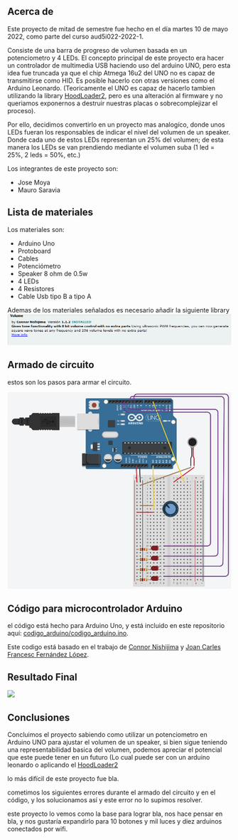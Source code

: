 
## Acerca de

Este proyecto de mitad de semestre fue hecho en el día martes 10 de mayo 2022, como parte del curso  aud5i022-2022-1.

Consiste de una barra de progreso de volumen basada en un potenciometro y 4 LEDs. El concepto principal de este proyecto era hacer un controlador de multimedia USB  haciendo uso del arduino UNO, pero esta idea fue truncada ya que el chip Atmega 16u2 del UNO no es capaz de transmitirse como HID. Es posible hacerlo con otras versiones como el Arduino Leonardo. (Teoricamente el UNO es capaz de hacerlo tambien utilizando la library [HoodLoader2](https://github.com/NicoHood/HoodLoader2), pero es una alteración al firmware y no queriamos exponernos a destruir nuestras placas o sobrecomplejizar el proceso).

Por ello, decidimos convertirlo en un proyecto mas analogíco, donde unos LEDs fueran los responsables de indicar el nivel del volumen de un speaker. Donde cada uno de estos LEDs representan un 25% del volumen; de esta manera los LEDs se van prendiendo mediante el volumen suba (1 led = 25%, 2 leds = 50%, etc.)

Los integrantes de este proyecto son: 
* Jose Moya
* Mauro Saravia

## Lista de materiales

Los materiales son:

* Arduino Uno
* Protoboard
* Cables
* Potenciómetro
* Speaker 8 ohm de 0.5w
* 4 LEDs
* 4 Resistores
* Cable Usb tipo B a tipo A

Ademas de los materiales señalados es necesario añadir la siguiente library ![LibraryVolume](imagenes/Volume.png)

## Armado de circuito

estos son los pasos para armar el circuito.

![ImagenCircuitoThinkerCad](imagenes/circuito.jpg)

## Código para microcontrolador Arduino

el código está hecho para Arduino Uno, y está incluido en este repositorio aquí: [codigo_arduino/codigo_arduino.ino](codigo_arduino/codigo_arduino.ino).

Este codigo está basado en el trabajo de [Connor Nishijima](https://github.com/connornishijima/arduino-volume1) y [Joan Carles Francesc Fernández López](https://www.youtube.com/watch?v=qqc2aHCtWco).

## Resultado Final

![](imagenes/proceso(11).jfif)

## Conclusiones

Concluimos el proyecto sabiendo como utilizar un potenciometro en Arduino UNO para ajustar el volumen de un speaker, si bien sigue teniendo una representabilidad basica del volumen, podemos apreciar el potencial que este puede tener en un futuro (Lo cual puede ser con un arduino leonardo o aplicando el [HoodLoader2](https://github.com/NicoHood/HoodLoader2)

 

lo más difícil de este proyecto fue bla.

cometimos los siguientes errores durante el armado del circuito y en el código, y los solucionamos así y este error no lo supimos resolver.

este proyecto lo vemos como la base para lograr bla, nos hace pensar en bla, y nos gustaría expandirlo para 10 botones y mil luces y diez arduinos conectados por wifi.
